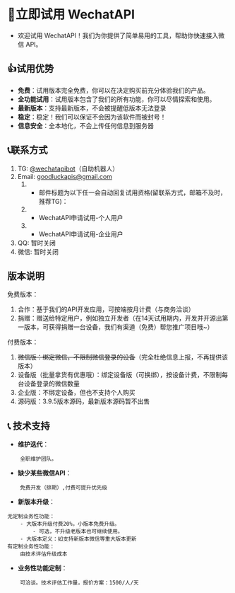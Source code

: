 # 🚀立即试用 WechatAPI

- 欢迎试用 WechatAPI！我们为你提供了简单易用的工具，帮助你快速接入微信 API。

## 👍试用优势

- **免费**：试用版本完全免费，你可以在决定购买前充分体验我们的产品。
- **全功能试用**：试用版本包含了我们的所有功能，你可以尽情探索和使用。
- **最新版本**：支持最新版本，不会被提醒低版本无法登录
- **稳定**：稳定！我们可以保证不会因为该软件而被封号！
- **信息安全**：全本地化，不会上传任何信息到服务器

## 📞联系方式

1. TG: [@wechatapibot](https://t.me/wechatapibot)（自助机器人）
2. Email: [goodluckapis@gmail.com](mailto:goodluckapis@gmail.com) 
   1. - 邮件标题为以下任一会自动回复试用资格(留联系方式，邮箱不及时，推荐TG)：
   2. - WechatAPI申请试用-个人用户
   3. - WechatAPI申请试用-企业用户
3. QQ: 暂时关闭
4. 微信: 暂时关闭

## 版本说明

免费版本：

1. 合作：基于我们的API开发应用，可按端按月计费（与商务洽谈）
2. 捐赠：赠送给特定用户，例如独立开发者（在14天试用期内，开发并开源出第一版本，可获得捐赠一台设备，我们有渠道（免费）帮您推广项目哦~）

付费版本：
1. ~~微信版：绑定微信，不限制微信登录的设备~~（完全杜绝信息上报，不再提供该版本）
2. 设备版（批量拿货有优惠哦）：绑定设备版（可换绑），按设备计费，不限制每台设备登录的微信数量
3. 企业版：不绑定设备，但也不支持个人购买
4. 源码版：3.9.5版本源码，最新版本源码暂不出售

## 📞 技术支持

- **维护迭代**：
```
	全职维护团队。
```
- **缺少某些微信API**：
```
	免费开发（排期）,付费可提升优先级
```
- **新版本升级**：
```
无定制业务性功能：
	- 大版本升级付费20%，小版本免费升级。
	    - 可选，不升级老版本也可继续使用。
	- 大版本定义：如支持新版本微信等重大版本更新
有定制业务性功能：
	由技术评估升级成本
```

- **业务性功能定制**：
```
	可洽谈。技术评估工作量，报价方案：1500/人/天
```
